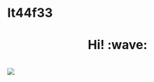 # It44f33
<h1 align='center'> Hi! :wave:</h1>



<br>

<img src="https://github-readme-stats.vercel.app/api?username=44f33&show_icons=true&bg_color=30,e96443,904e95&title_color=aef&text_color=aef&count_private=true">
